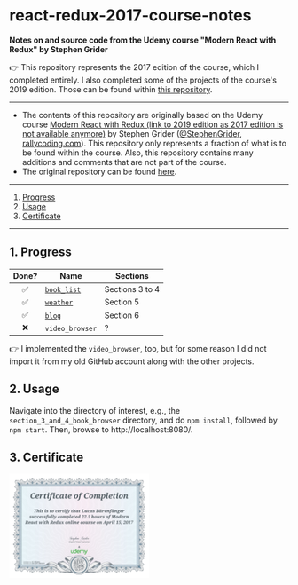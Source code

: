 # react-redux-2017-course-notes

**Notes on and source code from the Udemy course "Modern React with Redux" by Stephen Grider**

:point_right: This repository represents the 2017 edition of the course, which I completed entirely.
I also completed some of the projects of the course's 2019 edition.
Those can be found within [this repository](https://github.com/lambdarookie/react-redux-2019-course-notes).

---

* The contents of this repository are originally based on the Udemy course [Modern React with Redux (link to 2019 edition as 2017 edition is not available anymore)](https://www.udemy.com/react-redux/) by Stephen Grider ([@StephenGrider](https://github.com/StephenGrider), [rallycoding.com](https://www.rallycoding.com/)).
  This repository only represents a fraction of what is to be found within the course.
  Also, this repository contains many additions and comments that are not part of the course.
* The original repository can be found [here](https://github.com/StephenGrider/ReduxCasts).

---

1. [Progress](#1-progress)
2. [Usage](#2-usage)
3. [Certificate](#3-certificate)

---

## 1. Progress

|  Done?             | Name                                        | Sections         |
|:------------------:|---------------------------------------------|------------------|
| :white_check_mark: | [`book_list`](section_3_and_4_book_browser) | Sections 3 to 4  |
| :white_check_mark: | [`weather`](section_5_forecast_browser)     | Section 5        |
| :white_check_mark: | [`blog`](section_6_blogging_app)            | Section 6        |
| :x:                | `video_browser`                             | ?                |

:point_right: I implemented the `video_browser`, too, but for some reason I did not import it from my old GitHub account along with the other projects.

## 2. Usage

Navigate into the directory of interest, e.g., the `section_3_and_4_book_browser` directory, and do `npm install`, followed by `npm start`. Then, browse to http://localhost:8080/.

## 3. Certificate

<a href="https://www.udemy.com/certificate/UC-U6EIQ4U3/">
  <img alt="Certificate" width=50% height=50% src="UC-U6EIQ4U3.jpg" />
</a>
